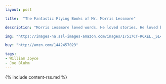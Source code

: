 ```yaml
---
layout: post

title:  "The Fantastic Flying Books of Mr. Morris Lessmore"

description: "Morris Lessmore loved words. He loved stories. He loved books. But every story has its upsets. Everything in Morris Lessmore’s life, including his own story, is scattered to the winds. But the power of story will save the day."

img: "https://images-na.ssl-images-amazon.com/images/I/517CT-RGXEL._SL480_.jpg"

buy: "http://amzn.com/1442457023"

tags:
- William Joyce
- Joe Bluhm
---
```


{% include content-rss.md %}